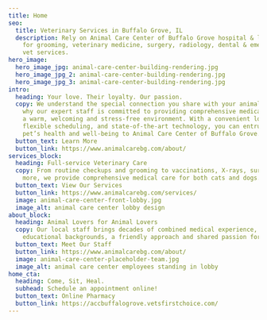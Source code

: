 ```yaml
---
title: Home
seo:
  title: Veterinary Services in Buffalo Grove, IL
  description: Rely on Animal Care Center of Buffalo Grove hospital & laboratory
    for grooming, veterinary medicine, surgery, radiology, dental & emergency
    vet services.
hero_image:
  hero_image_jpg: animal-care-center-building-rendering.jpg
  hero_image_jpg_2: animal-care-center-building-rendering.jpg
  hero_image_jpg_3: animal-care-center-building-rendering.jpg
intro:
  heading: Your love. Their loyalty. Our passion.
  copy: We understand the special connection you share with your animal. That’s
    why our expert staff is committed to providing comprehensive medical care in
    a warm, welcoming and stress-free environment. With a convenient location,
    flexible scheduling, and state-of-the-art technology, you can entrust your
    pet’s health and well-being to Animal Care Center of Buffalo Grove.
  button_text: Learn More
  button_link: https://www.animalcarebg.com/about/
services_block:
  heading: Full-service Veterinary Care
  copy: From routine checkups and grooming to vaccinations, X-rays, surgery and
    more, we provide comprehensive medical care for both cats and dogs.
  button_text: View Our Services
  button_link: https://www.animalcarebg.com/services/
  image: animal-care-center-front-lobby.jpg
  image_alt: animal care center lobby design
about_block:
  heading: Animal Lovers for Animal Lovers
  copy: Our local staff brings decades of combined medical experience, strong
    educational backgrounds, a friendly approach and shared passion for animals.
  button_text: Meet Our Staff
  button_link: https://www.animalcarebg.com/about/
  image: animal-care-center-placeholder-team.jpg
  image_alt: animal care center employees standing in lobby
home_cta:
  heading: Come, Sit, Heal.
  subhead: Schedule an appointment online!
  button_text: Online Pharmacy
  button_link: https://accbuffalogrove.vetsfirstchoice.com/
---
```

